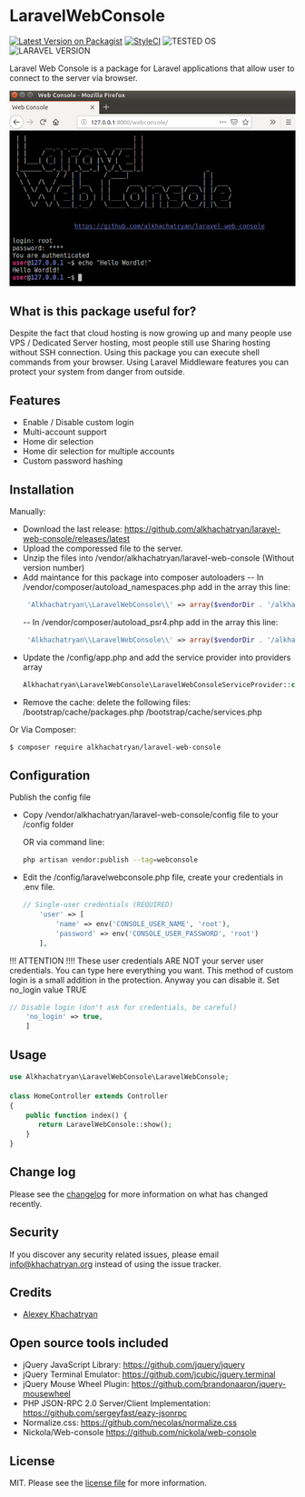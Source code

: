 # LaravelWebConsole

[![Latest Version on Packagist][ico-version]][link-packagist]
[![StyleCI][ico-styleci]][link-styleci]
![TESTED OS](https://img.shields.io/badge/Tested%20OS-Linux-brightgreen.svg)
![LARAVEL VERSION](https://img.shields.io/badge/Laravel%20Version-5.7.*-brightgreen.svg)

Laravel Web Console is a package for Laravel applications that allow user to connect to the server via browser. 

![Screenshot](screenshot.png)

## What is this package useful for?

Despite the fact that cloud hosting is now growing up and many people use VPS / Dedicated Server hosting, most people still use Sharing hosting without SSH connection. Using this package you can execute shell commands from your browser. Using Laravel Middleware features you can protect your system from danger from outside.

## Features

* Enable / Disable custom login
* Multi-account support
* Home dir selection
* Home dir selection for multiple accounts
* Custom password hashing



## Installation

Manually:

- Download the last release: https://github.com/alkhachatryan/laravel-web-console/releases/latest
- Upload the comporessed file to the server.
- Unzip the files into /vendor/alkhachatryan/laravel-web-console  (Without version number)
- Add maintance for this package into composer autoloaders
  -- In /vendor/composer/autoload_namespaces.php add in the array this line:
  ```php 
   'Alkhachatryan\\LaravelWebConsole\\' => array($vendorDir . '/alkhachatryan/laravel-web-console/src'),
  ```
  -- In /vendor/composer/autoload_psr4.php add in the array this line:
  ```php 
   'Alkhachatryan\\LaravelWebConsole\\' => array($vendorDir . '/alkhachatryan/laravel-web-console/src'),
  ```
- Update the /config/app.php and add the service provider into providers array
  ```php 
  Alkhachatryan\LaravelWebConsole\LaravelWebConsoleServiceProvider::class,
  ```
- Remove the cache: delete the following files:
  /bootstrap/cache/packages.php
  /bootstrap/cache/services.php

Or Via Composer:

``` bash
$ composer require alkhachatryan/laravel-web-console
```




## Configuration

Publish the config file

- Copy /vendor/alkhachatryan/laravel-web-console/config file to your /config folder

  OR via command line: 
  ```bash
  php artisan vendor:publish --tag=webconsole
  ```

- Edit the /config/laravelwebconsole.php file, create your credentials in .env file.

  ```php
  // Single-user credentials (REQUIRED)
      'user' => [
          'name' => env('CONSOLE_USER_NAME', 'root'),
          'password' => env('CONSOLE_USER_PASSWORD', 'root')
      ],
  ```

!!! ATTENTION !!!!
These user credentials ARE NOT your server user credentials.
You can type here everything you want.
This method of custom login is a small addition in the protection.
Anyway you can disable it. Set no_login value TRUE

```php
// Disable login (don't ask for credentials, be careful)
    'no_login' => true,
    ]
```

## Usage
```php
use Alkhachatryan\LaravelWebConsole\LaravelWebConsole;

class HomeController extends Controller
{
    public function index() {
       return LaravelWebConsole::show();
    }
}
```

## Change log

Please see the [changelog](changelog.md) for more information on what has changed recently.


## Security

If you discover any security related issues, please email info@khachatryan.org instead of using the issue tracker.

## Credits

- [Alexey Khachatryan][link-author]

## Open source tools included

- jQuery JavaScript Library: https://github.com/jquery/jquery
- jQuery Terminal Emulator: https://github.com/jcubic/jquery.terminal
- jQuery Mouse Wheel Plugin: https://github.com/brandonaaron/jquery-mousewheel
- PHP JSON-RPC 2.0 Server/Client Implementation: https://github.com/sergeyfast/eazy-jsonrpc
- Normalize.css: https://github.com/necolas/normalize.css
- Nickola/Web-console https://github.com/nickola/web-console

## License

MIT. Please see the [license file](license) for more information.

[ico-version]: https://img.shields.io/packagist/v/alkhachatryan/laravel-web-console.svg?style=flat-square
[ico-styleci]: https://styleci.io/repos/161024221/shield
[link-packagist]: https://packagist.org/packages/alkhachatryan/laravel-web-console
[link-styleci]: https://github.styleci.io/repos/161024221
[link-author]: https://github.com/alkhachatryan
[link-contributors]: ../../contributors]
